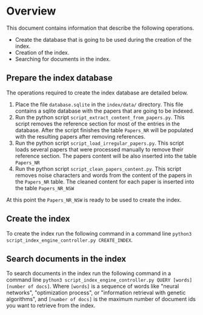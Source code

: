 # Overview

This document contains information that describe the following operations.
* Create the database that is going to be used during the creation of the index.
* Creation of the index.
* Searching for documents in the index.

## Prepare the index database
The operations required to create the index database are detailed below.
1. Place the file `database.sqlite` in the `index/data/` directory. This file contains a sqlite database with the papers that are going to be indexed.
2. Run the python script `script_extract_content_from_papers.py`. This script removes the reference section for most of the entries in the database. After the script finishes the table `Papers_NR` will be populated with the resulting papers after removing references.
3. Run the python script `script_load_irregular_papers.py`. This script loads several papers that were processed manually to remove their reference section. The papers content will be also inserted into the table `Papers_NR`
4. Run the python script `script_clean_papers_content.py`. This script removes noise characters and words from the content of the papers in the `Papers_NR` table. The cleaned content for each paper is inserted into the table `Papers_NR_NSW`

At this point the `Papers_NR_NSW` is ready to be used to create the index.

## Create the index
To create the index run the following command in a command line `python3 script_index_engine_controller.py CREATE_INDEX`.


## Search documents in the index
To search documents in the index run the following command in a command line `python3 script_index_engine_controller.py QUERY [words] [number of docs]`. Where `[words]` is a sequence of words like "neural networks", "optimization process", or "information retrieval with genetic algorithms", and `[number of docs]` is the maximum number of document ids you want to retrieve from the index.